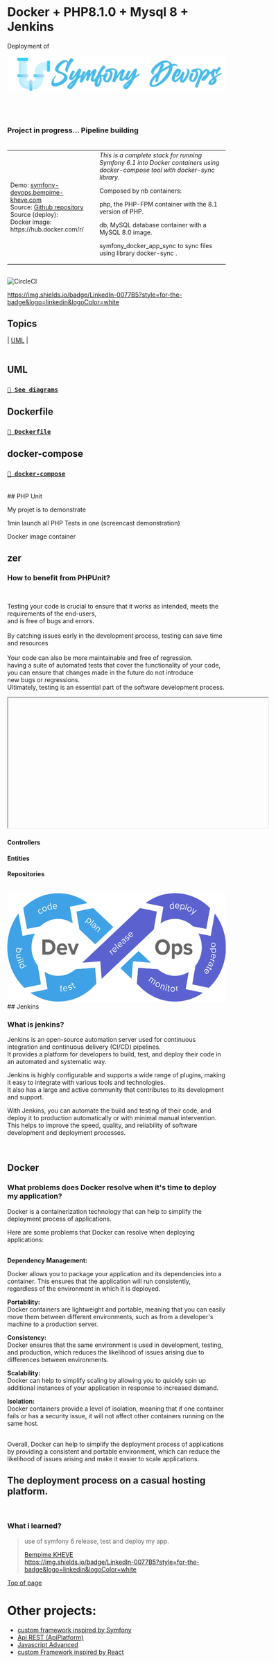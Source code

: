 # Docker + PHP8.1.0 + Mysql 8 + Jenkins




Deployment of
<div align="center"><img src="public/images/symfony-devops.png" alt="image"></div>
<br/>


<br/>
<br/>

### Project in progress... Pipeline building  <br><br>

<table>
<tr>
<td>
Demo: <a href="#">symfony-devops.bempime-kheve.com</a><br>
Source: <a href="https://github.com/Juju075/symfony-devops">Github repository</a> <br>
Source (deploy): <br>
Docker image: https://hub.docker.com/r/ <br>
</td>
<td>
<em>This is a complete stack for running Symfony 6.1 into Docker containers using docker-compose tool with docker-sync library.
</em>
<p>Composed by nb containers:</p>
<p>php, the PHP-FPM container with the 8.1 version of PHP.</p>
<p>db, MySQL database container with a MySQL 8.0 image.</p>
<p>symfony_docker_app_sync to sync files using library docker-sync .</p>
</td>
</tr>
</table>



## 


<img src="https://camo.githubusercontent.com/1286ca53c148499090f035cf8808a51d071a80bbd19e810ac18f07b635fbfb08/68747470733a2f2f636972636c6563692e636f6d2f67682f73696c617268692f73796d666f6e792d646f636b65722d63692e7376673f7374796c653d737667" alt="CircleCI" data-canonical-src="https://circleci.com/gh/silarhi/symfony-docker-ci.svg?style=svg" style="max-width: 100%;">

https://img.shields.io/badge/LinkedIn-0077B5?style=for-the-badge&logo=linkedin&logoColor=white

## Topics<br>

| <a href="https://github.com/Juju075/symfony-devops/blob/main/UML/databaseModeling.JPG">UML</a> |
<br><br>
## UML

### <a href="https://github.com/Juju075/symfony-devops/blob/main/UML/databaseModeling.JPG">`📄 See diagrams`</a>


 

## Dockerfile
### <a href="https://github.com/Juju075/symfony-devops/blob/main/Dockerfile">`📄 Dockerfile`</a>
 

## docker-compose
### <a href="https://github.com/Juju075/symfony-devops/blob/main/docker-compose.yml">`📄 docker-compose`</a>
 
<br>
## PHP Unit


My projet is to demonstrate 


1min 
launch all PHP Tests in one (screencast demonstration)

Docker
image
container



## zer

<h3>How to benefit from PHPUnit?</h3>

<br>

Testing your code is crucial to ensure that it works as intended, meets the requirements of the end-users, <br>
and is free of bugs and errors.<br><br>
By catching issues early in the development process, testing can save time and resources <br><br>
Your code can also be more maintainable and free of regression.<br>
having a suite of automated tests that cover the functionality of your code,<br>
you can ensure that changes made in the future do not introduce<br>
new bugs or regressions.<br>
Ultimately, testing is an essential part of the software development process.

<iframe height="300" width="600">

</iframe>

#### Controllers

#### Entities

#### Repositories

<br>

<div align="center"><img src="public/images/cicd-gotestr.png" height="250"  alt="image"></div>
## Jenkins

<h3> What is jenkins?</h3>
<p>
Jenkins is an open-source automation server used for continuous integration and continuous delivery (CI/CD) pipelines. <br>
It provides a platform for developers to build, test, and deploy their code in an automated and systematic way.<br>

Jenkins is highly configurable and supports a wide range of plugins, making it easy to integrate with various tools and technologies.<br>
It also has a large and active community that contributes to its development and support.<br>

With Jenkins, you can automate the build and testing of their code, and deploy it to production automatically or with minimal manual intervention. This helps to improve the speed, quality, and reliability of software development and deployment processes.</p>

<br>

## Docker

### What problems does Docker resolve when it's time to deploy my application?

Docker is a containerization technology that can help to simplify the deployment process of applications. <br>

Here are some problems that Docker can resolve when deploying applications:<br><br>

<b>Dependency Management: </b><br>

Docker allows you to package your application and its dependencies into a container. This ensures that the application will run consistently,<br>
regardless of the environment in which it is deployed.

<b>Portability:</b> <br>
Docker containers are lightweight and portable, meaning that you can easily move them between different environments, such as from a developer's machine to a production server.

<b>Consistency:</b> <br>
Docker ensures that the same environment is used in development, testing, and production, which reduces the likelihood of issues arising due to differences between environments.

<b>Scalability:</b> <br>
Docker can help to simplify scaling by allowing you to quickly spin up additional instances of your application in response to increased demand.

<b>Isolation:</b> <br>
Docker containers provide a level of isolation, meaning that if one container fails or has a security issue, it will not affect other containers running on the same host.<br><br>

Overall, Docker can help to simplify the deployment process of applications by providing a consistent and portable environment, which can reduce the likelihood of issues arising and make it easier to scale applications.

## The deployment process on a casual hosting platform.

<br/>

### What i learned?

> use of symfony 6 release, test and deploy my app.
>
> [Bempime KHEVE](https://www.linkedin.com/in/bempime-kheve/)<br/>
> https://img.shields.io/badge/LinkedIn-0077B5?style=for-the-badge&logo=linkedin&logoColor=white

<a href="https://github.com/Juju075/symfony-devops#symfony-6--php810---phpunit--jenkins--docker">Top of page</a>

# Other projects:

<ul>
    <li><a href="https://github.com/Juju075/php_framework">custom framework inspired by Symfony</a></li>
    <li><a href="https://github.com/Juju075/api-rest">Api REST (ApiPlatform)</a></li>
    <li><a href="#">Javascript Advanced</a></li>
    <li><a href="#">custom Framework inspired by React</a></li>
</ul>

<br>

